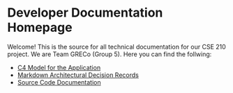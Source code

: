 # Developer Documentation Homepage

Welcome! This is the source for all technical documentation for our CSE 210 project. We are Team GRECo (Group 5). Here you can find the follwing:

- [C4 Model for the Application](https://cse210-group5.github.io/cse210-fa22-ucsd-group5/c4_model/C4_Documentation.html)
- [Markdown Architectural Decision Records](https://cse210-group5.github.io/cse210-fa22-ucsd-group5/decisions/)
- [Source Code Documentation](https://cse210-group5.github.io/cse210-fa22-ucsd-group5/naturaldocs/)

